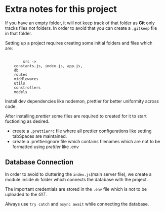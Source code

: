# Extra notes for this project

If you have an empty folder, it will not keep track of that folder as **Git** only tracks files not folders. In order to avoid that you can create a `.gitkeep` file in that folder.

Setting up a project requires creating some initial folders and files which are:

```

        src ->
    constants.js, index.js, app.js,
    db
    routes
    middlewares
    utils
    constrollers
    models
```

Install dev dependencies like nodemon, prettier for better uniformity across code.

After installing _prettier_ some files are required to created for it to start fuctioning as desired. 
 - create a `.prettierrc` file where all prettier configurations like setting tabSpaces are maintained. 
 - create a .prettierignore file which contains filenames which are not to be formatted using _prettier_ like .env

## Database Connection

In order to avoid to cluttering the `index.js`(main server file), we create a module inside `db` folder which connects the database with the project.

The important credentials are stored in the `.env` file which is not to be uploaded to the *GIT*.

Always use `try catch` and `async await` while connecting the database.


